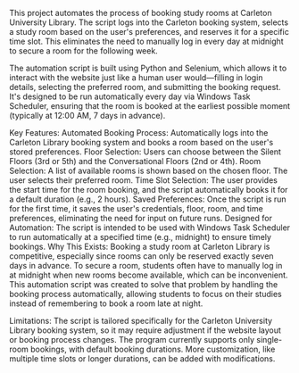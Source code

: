 This project automates the process of booking study rooms at Carleton University Library. The script logs into the Carleton booking system, selects a study room based on the user's preferences, and reserves it for a specific time slot. This eliminates the need to manually log in every day at midnight to secure a room for the following week.

The automation script is built using Python and Selenium, which allows it to interact with the website just like a human user would—filling in login details, selecting the preferred room, and submitting the booking request. It's designed to be run automatically every day via Windows Task Scheduler, ensuring that the room is booked at the earliest possible moment (typically at 12:00 AM, 7 days in advance).

Key Features:
Automated Booking Process: Automatically logs into the Carleton Library booking system and books a room based on the user's stored preferences.
Floor Selection: Users can choose between the Silent Floors (3rd or 5th) and the Conversational Floors (2nd or 4th).
Room Selection: A list of available rooms is shown based on the chosen floor. The user selects their preferred room.
Time Slot Selection: The user provides the start time for the room booking, and the script automatically books it for a default duration (e.g., 2 hours).
Saved Preferences: Once the script is run for the first time, it saves the user's credentials, floor, room, and time preferences, eliminating the need for input on future runs.
Designed for Automation: The script is intended to be used with Windows Task Scheduler to run automatically at a specified time (e.g., midnight) to ensure timely bookings.
Why This Exists:
Booking a study room at Carleton Library is competitive, especially since rooms can only be reserved exactly seven days in advance. To secure a room, students often have to manually log in at midnight when new rooms become available, which can be inconvenient. This automation script was created to solve that problem by handling the booking process automatically, allowing students to focus on their studies instead of remembering to book a room late at night.

Limitations:
The script is tailored specifically for the Carleton University Library booking system, so it may require adjustment if the website layout or booking process changes.
The program currently supports only single-room bookings, with default booking durations. More customization, like multiple time slots or longer durations, can be added with modifications.
